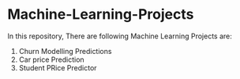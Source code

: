 # Machine-Learning-Projects
In this repository, There are following Machine Learning Projects are:
1. Churn Modelling Predictions
2. Car price Prediction
3. Student PRice Predictor
